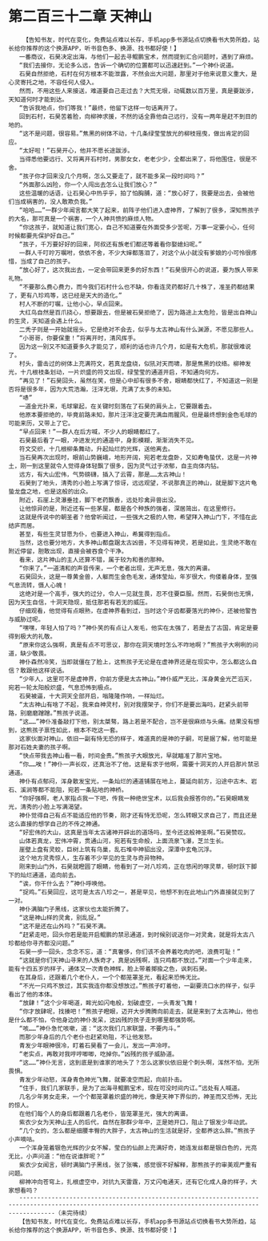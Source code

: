 # 第二百三十二章 天神山
        【告知书友，时代在变化，免费站点难以长存，手机app多书源站点切换看书大势所趋，站长给你推荐的这个换源APP，听书音色多、换源、找书都好使！】
       一番商议，石昊决定出海，与他们一起去寻鲲鹏宝术，然而提到汇合问题时，遇到了麻烦。
       “我们去接你，无论多么远，告诉一个确切的位置都可以迅速赶到。”一个神仆说道。
       石昊自然拒绝，石村在何方根本不能泄露，不然会出大问题，那里对于他来说意义重大，是心灵寄托之地，不容任何人侵入。
       然而，不用这些人来接送，难道要自己走过去？大荒无垠，动辄数以百万里，真是要跋涉，天知道何时才能到达。
       “告诉我地点，你们等我！”最终，他留下这样一句话离开了。
       回到石村，石昊苦着脸，向柳神求援，不然的话全靠他自己远行，没有一两年是赶不到目的地的。
       “这不是问题，很容易。”焦黑的树体不动，十几条绿莹莹放光的柳枝摇曳，做出肯定的回应。
       “太好啦！”石昊开心，他并不愿长途跋涉。
       当得悉他要远行、又将离开石村时，男那女女，老老少少，全都出来了，将他围住，很是不舍。
       “孩子你才回来没几个月啊，怎么又要走了，就不能多呆一段时间吗？”
       “外面那么凶险，你一个人闯出去怎么让我们放心？”
       这些温暖的话语，让石昊心中热乎乎，拍了怕胸脯，道：“放心好了，我要是出去，会被他们当成祸害的，没人敢欺负我。”
       “哈哈……”一群少年闻言都大笑了起来，前阵子他们进入虚神界，了解到了很多，深知熊孩子的大名，那可真是一个祸害，一个人神共愤的麻烦人物。
       “你这孩子，就知道让我们宽心，自己不知道要在外面受多少苦呢，万事一定要小心，任何时候都要先保护好自己。”
       “孩子，千万要好好的回来，阿叔还有族老们都还等着看你娶媳妇呢。”
       一群人千叮咛万嘱咐，依依不舍，不少大婶都落泪了，对这个从小就没有爹娘的小可怜很疼惜，当成了自己的孩子。
       “放心好了，这次我出去，一定会带回来更多的好东西！”石昊很开心的说道，要为族人带来礼物。
       “不要那么费心费力，而今我们石村什么也不缺，你看连灵药都好几十株了，准圣药都结果了，更有八珍鸡等，这已经是天大的造化。”
       村人不断的叮嘱，让他小心，早点回来。
       大红鸟自然是百爪挠心，想要跟去，但是被石昊拒绝了，因为路途上太危险，皆是出自神山的生灵，天知道会遇上什么。
       二秃子则是一开始就摇头，它是绝对不会去，似乎与太古神山有什么渊源，不愿见那些人。
       “小哥哥，你要保重！”将离开时，清风挥手。
       因为这一别又不知道要多久才能见了，顺利的话也许几个月，如是有大危机，那就很难说了。
       村头，雷击过的树体上充满符文，若真龙盘绕，似犼对天而啸，那是焦黑的纹络。柳神发光，十几根枝条划动，一片炽盛的符文出现，绿莹莹的通道开启，不知通向何方。
       “再见了！”石昊回头，虽然在笑，但是心中却有很多不舍，眼睛都快红了，不知道这一别是否将是很多年，因为大荒浩瀚，汪洋无垠，充满了太多的未知。
       “哧”
       一道金光扑来，毛球窜起，在关键时刻落在了石昊的肩头上，它要跟着去。
       他原本要拒绝的，毕竟前路未知，那片汪洋注定要充满血雨腥风，但是最终想到金色毛球的可能来历，又带上了它。
       “早点回来！”一群人在后方喊，不少人的眼睛都红了。
       石昊最后看了一眼，冲进发光的通道中，身影模糊，渐渐消失不见。
       符文交织，十几根柳条舞动，升起灿烂的光辉，送他离去。
       当石昊再次出现时，眼前山势巍峨，地形开阔，宛若老龙盘卧，又如寿龟蛰伏，这是一片神土，刚一到这里就令人觉得身体轻飘了很多，因为灵气过于浓郁，自主向体内钻。
       远方，有大山宏伟，气势磅礴，插入了云霄，那是……太古神山！
       石昊到了地头，清秀的小脸上写满了惊讶，远远观望，不说那真正的神山，就是脚下这片龟蛰龙盘之地，也是这般的出众。
       附近，石崖上灵瀑垂挂，脚下老药飘香，远处珍禽异兽出没。
       让他惊异的是，附近还有一些茅屋，都是各个种族的强者，深居简出，在这里修行。
       这就是传说中的朝圣者？他曾听闻过，一些强大之极的人物，希望拜入神山门下，不惜在此结庐而居。
       甚至，有些生灵甘愿为仆，也要进入神山，希冀得到指点。
       当然，这也要分地方，大多神山都盘踞太古凶兽，不见得有神灵，若是如此，生灵绝不敢在附近停留，胆敢出现，直接会被吞食个干净。
       看来，这片神山的主人还算不错，属于较为和善的那种。
       “你来了。”一道清和的声音传来，一个老者出现，无声无息，强大的离谱。
       石昊回头，这是一尊黄金兽，人躯而生金色毛发，通体莹灿，年岁很大，佝偻着身体，至强气息流转，慑人心魄！
       这绝对是一个高手，强大的过分，令人一见就生畏，忍不住要臣服。然而，石昊倒也无惧，因为天生自信，十洞天隐现，抵住那若有若无的威压。
       仔细观看，他觉得有点眼熟，在虚神界看到过，当时这个牙齿都要落光的神仆，还被他警告与威胁过呢。
       “嘿嘿，年轻人怕了吗？”神仆笑的有点让人发毛，他实在太强了，若是去了古国，肯定是要得到极大的礼敬。
       “原来你这么强啊，真是有点不可思议，那你在洞天境时怎么不咋地啊？”熊孩子大咧咧的问道，缺少敬畏。
       神仆森然冷笑，当即就僵在了脸上，这熊孩子无论是在虚神界还是在现实中，怎么都这么自信？敢跟他这样说话。
       “少年人，这里可不是虚神界，你前方便是太古神山。”神仆威严无比，浑身黄金光芒滔天，宛若一轮太阳般炽盛，气息恐怖到极点。
       石昊被逼，十大洞天全部开启，嗡隆隆作响，一样灿烂。
       “太古神山有啥了不起，我来自神灵村，别对我摆架子，你们不是要出海吗，赶紧头前带路，别磨磨蹭蹭。”熊孩子说道。
       “这……”神仆准备敲打下他，别太桀骜，路上若是不配合，岂不是很麻烦与头痛。结果没有想到，这熊孩子禀性如此，根本不吃这一套。
       这家伙面对神山，依旧一副有恃无恐的样子，难道真的是神的子嗣，可是据了解，他可能是那对石姓夫妻的孩子啊。
       “快点带我去神山看一看，时间金贵。”熊孩子大眼放光，早就瞄准了那片宝地。
       “你……唉！”神仆一声长叹，还真治不了他，这是有求于他啊，需要十洞天的人开启那片禁忌通道。
       神仆有点郁闷，浑身散发宝光，一条灿烂的通道铺展在地上，蔓延向前方，沿途中古木、岩石、溪涧等都不能阻，宛若一条贴地的神桥。
       “你好强啊，老人家指点我一下吧，传我一种绝世宝术，以后我会报答你的。”石昊眼睛发光，清秀的小脸上写满渴望。
       神仆觉得自己有点不能适应他的节奏，刚才还有恃无恐呢，怎么转眼又求自己了，而且还是这么直接的想学自己的不传之神通。
       “好宏伟的大山，这真是当年太古诸神开辟出的道场吗，至今还这般神圣啊。”石昊赞叹。
       山体若真龙，宏伟冲霄，贯通山河，宛若有生命般，上面流泉飞瀑，芝兰生长。
       崖壁上盘有灵蛟，巨树上筑有乌巢，乱石堆中神貂出没，深潭中玄龟沉浮。
       这个地方灵秀惊人，生存着不少罕见的生灵与奇异物种。
       刚来到山门外，石昊就瞪圆了眼睛，他看到了一对八珍鸡，正在悠闲的啄灵草，顿时跃下脚下的灿烂通道，追向前去。
       “诶，你干什么去？”神仆呼唤他。
       “捉鸡。”石昊回应，这可是太古八珍之一，甚是罕见，他想不到在此地山门外直接就见到了一对。
       神仆满脑门子黑线，这家伙也太能折腾了。
       “这是神山样的灵禽，别乱捉。”
       “这不是还在山外吗？”石昊不满。
       “赶紧走吧，回头你若是能开启鲲鹏的禁忌通道，到时候别说送你一对灵禽，就是将太古八珍都给你寻齐都没问题。”
       石昊一步一回头，念念不忘，道：“真奢侈，你们该不会养着吃肉的吧，浪费可耻！”
       “这就是你们天神山寻来的人族奇才，真是凶残啊，连只鸡都不放过。”对面一个少年走来，能有十四五岁的样子，通体又一次青色神辉，脸上带着揶揄之色，讽刺石昊。
       在其身后，还跟着几个老仆人，一个个都笼罩圣光，看起来恐怖无比。
       “不光一只鸡不放过，其实我连你都没想放过。”熊孩子盯着他，一副要流口水的样子，似乎看出了他的本体。
       “放肆！”这个少年喝道，眸光如闪电般，划破虚空，一头青发飞舞！
       “你才放肆呢，找揍吧！”熊孩子瞪眼，迈开大步腾腾向前走去，就是来到了太古神山，他也是什么都不怕，令他身边的神仆发呆，这凶残的孩子走到哪里都强势啊。
       “咳……”神仆急忙咳嗽，道：“这次我们几家联盟，不要内斗。”
       而那少年身后的几个老仆也赶紧劝阻，不让他发怒。
       青发少年眼神很冷，盯着石昊看了一会儿，发出一声冷哼。
       “老实点，再敢对我哼哼唧唧，吃掉你。”凶残的孩子威胁道。
       “这……”神仆无言，这到底是到谁家的地头了？怎么这家伙依旧是个刺头啊，浑然不怕，无所畏惧。
       青发少年动怒，浑身青色神光飞舞，就要凌空而起，向前扑击。
       “住手，我们几家联手，是为了出海寻鲲鹏宝术，现在可没时间内讧。”远处有人喊道。
       几名少年男女走来，一个个都笼罩着炽盛的神光，像是天神下界似的，神圣而又恐怖，无比的惊人。
       在他们每个人的身后都跟着几名老仆，皆笼罩圣光，强大的离谱。
       紫衣少女为天神山主人的后代，自然在那群少年中，正是她开口，阻止了银发少年动武。
       “几个女的，怎么都是细腰丰臀的大胖子，太古神山的生活就是好，全都养这么胖。”熊孩子小声嘀咕。
       一个浑身笼着银色光辉的少女不解，莹白的仙颜上充满好奇，她连发丝都是银白色的，光亮无比，小声问道：“他在说谁胖呢？”
       紫衣少女闻言，顿时满脑门子黑线，张了张嘴，感觉很不好解释，那熊孩子的审美观严重有问题。
       柳神冲向苍穹上，扎根虚空中，对抗九天雷霆，万丈闪电通天，还有它化成人身的样子，大家想看吗？
       ------------------------------------------------------------------------------------------------------------------------------------------------------（未完待续）
       【告知书友，时代在变化，免费站点难以长存，手机app多书源站点切换看书大势所趋，站长给你推荐的这个换源APP，听书音色多、换源、找书都好使！】